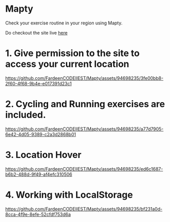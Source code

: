 # Mapty
Check your exercise routine in your region using Mapty.

Do checkout the site live [here](https://fardeen-mapty.netlify.app/)

# 1. Give permission to the site to access your current location



https://github.com/FardeenCODEIIEST/Mapty/assets/94698235/3fe00bb8-2f60-4f68-9b4e-e017391d23c1

# 2. Cycling and Running exercises are included.





https://github.com/FardeenCODEIIEST/Mapty/assets/94698235/a77d7905-6e42-4d05-9389-c2a3d2868b01

# 3. Location Hover


https://github.com/FardeenCODEIIEST/Mapty/assets/94698235/ed6c1687-b6b2-488d-9f49-af4efc310506


# 4. Working with LocalStorage



https://github.com/FardeenCODEIIEST/Mapty/assets/94698235/bf231a0d-8cca-4f9e-8efe-52cfdf753d6a

